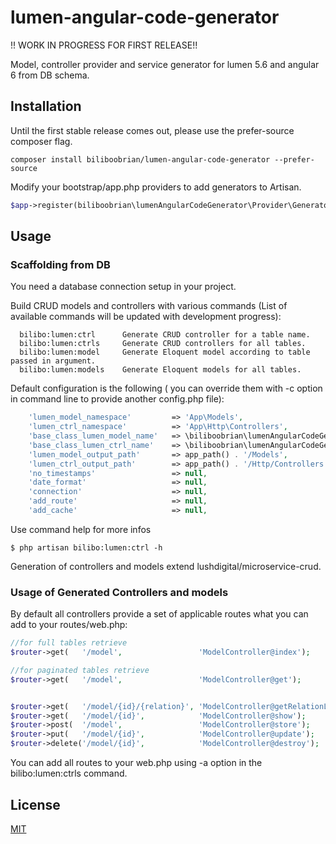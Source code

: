 # lumen-angular-code-generator

!! WORK IN PROGRESS FOR FIRST RELEASE!!

Model, controller provider and service generator for lumen 5.6 and angular 6 from DB schema.

## Installation

Until the first stable release comes out, please use the prefer-source composer flag.

`composer install biliboobrian/lumen-angular-code-generator --prefer-source`

Modify your bootstrap/app.php providers to add generators to Artisan.


```php
$app->register(biliboobrian\lumenAngularCodeGenerator\Provider\GeneratorServiceProvider::class);
```
## Usage
### Scaffolding from DB

You need a database connection setup in your project.

Build CRUD models and controllers with various commands (List of available commands will be updated with development progress):

```shell
  bilibo:lumen:ctrl      Generate CRUD controller for a table name.
  bilibo:lumen:ctrls     Generate CRUD controllers for all tables.
  bilibo:lumen:model     Generate Eloquent model according to table passed in argument.
  bilibo:lumen:models    Generate Eloquent models for all tables.
```

Default configuration is the following ( you can override them with -c option in command line to provide another config.php file):

```php
    'lumen_model_namespace'       	=> 'App\Models',
    'lumen_ctrl_namespace'       	=> 'App\Http\Controllers',
    'base_class_lumen_model_name' 	=> \biliboobrian\lumenAngularCodeGenerator\Model\MicroServiceExtendModel::class,
    'base_class_lumen_ctrl_name' 	=> \biliboobrian\lumenAngularCodeGenerator\Controller\CrudExtendController::class,
    'lumen_model_output_path'     	=> app_path() . '/Models',
    'lumen_ctrl_output_path'      	=> app_path() . '/Http/Controllers',
    'no_timestamps'   				=> null,
    'date_format'     				=> null,
	'connection'      				=> null,
	'add_route'      				=> null,
	'add_cache'      				=> null,
```

Use command help for more infos

```shell
$ php artisan bilibo:lumen:ctrl -h
```
Generation of controllers and models extend lushdigital/microservice-crud.

### Usage of Generated Controllers and models

By default all controllers provide a set of applicable routes what you can add to your routes/web.php:



```php
//for full tables retrieve
$router->get(   '/model',                 'ModelController@index');

//for paginated tables retrieve
$router->get(   '/model',                 'ModelController@get');


$router->get(   '/model/{id}/{relation}', 'ModelController@getRelationList');
$router->get(   '/model/{id}',            'ModelController@show');
$router->post(  '/model',                 'ModelController@store');
$router->put(   '/model/{id}',            'ModelController@update');
$router->delete('/model/{id}',            'ModelController@destroy');
```

You can add all routes to your web.php using -a option in the bilibo:lumen:ctrls command.


## License
[MIT](https://choosealicense.com/licenses/mit/)
